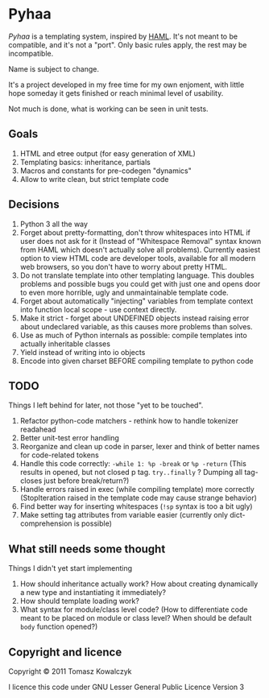 Pyhaa
=====

*Pyhaa* is a templating system, inspired by [HAML](http://haml-lang.com/). It's not meant to be compatible,
and it's not a "port". Only basic rules apply, the rest may be incompatible.

Name is subject to change.

It's a project developed in my free time for my own enjoment,
with little hope someday it gets finished or reach minimal level
of usability.

Not much is done, what is working can be seen in unit tests.

Goals
-----

1. HTML and etree output (for easy generation of XML)
1. Templating basics: inheritance, partials
1. Macros and constants for pre-codegen "dynamics"
1. Allow to write clean, but strict template code

Decisions
---------

1. Python 3 all the way
1. Forget about pretty-formatting, don't throw whitespaces into HTML if user
   does not ask for it (Instead of "Whitespace Removal" syntax known from HAML
   which doesn't actually solve all problems). Currently easiest option to view
   HTML code are developer tools, available for all modern web browsers, so you don't
   have to worry about pretty HTML.
1. Do not translate template into other templating language. This doubles
   problems and possible bugs you could get with just one and opens door
   to even more horrible, ugly and unmaintainable template code.
1. Forget about automatically "injecting" variables from template context into function
   local scope - use context directly.
1. Make it strict - forget about UNDEFINED objects instead raising error about
   undeclared variable, as this causes more problems than solves.
1. Use as much of Python internals as possible: compile templates into actually inheritable classes
1. Yield instead of writing into io objects
1. Encode into given charset BEFORE compiling template to python code

TODO
----

Things I left behind for later, not those "yet to be touched".

1. Refactor python-code matchers - rethink how to handle tokenizer readahead
1. Better unit-test error handling
1. Reorganize and clean up code in parser, lexer and think of better names for code-related tokens
1. Handle this code correctly: `-while 1: %p -break` or `%p -return`
   (This results in opened, but not closed p tag. `try..finally` ? Dumping all tag-closes just before break/return?)
1. Handle errors raised in exec (while compiling template) more correctly (StopIteration
   raised in the template code may cause strange behavior)
1. Find better way for inserting whitespaces (`!sp` syntax is too a bit ugly)
1. Make setting tag attributes from variable easier (currently only dict-comprehension is possible)

What still needs some thought
-----------------------------

Things I didn't yet start implementing

1. How should inheritance actually work? How about creating dynamically a new type and instantiating it immediately?
1. How should template loading work?
1. What syntax for module/class level code? (How to differentiate code meant to be placed on module or class level?
   When should be default `body` function opened?)

Copyright and licence
---------------------

Copyright © 2011 Tomasz Kowalczyk

I licence this code under GNU Lesser General Public Licence Version 3

